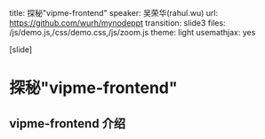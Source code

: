 title: 探秘"vipme-frontend"
speaker: 吴荣华(rahul.wu)
url: https://github.com/wurh/mynodeppt
transition: slide3
files: /js/demo.js,/css/demo.css,/js/zoom.js
theme: light
usemathjax: yes

[slide]
# 探秘"vipme-frontend"
## vipme-frontend 介绍

